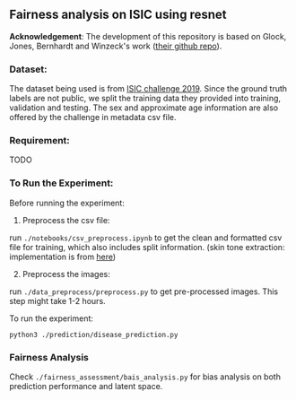 ## Fairness analysis on ISIC using resnet

**Acknowledgement**: 
The development of this repository is based on Glock, Jones, Bernhardt and Winzeck's work ([their github repo](https://github.com/biomedia-mira/chexploration)).


### Dataset:
The dataset being used is from [ISIC challenge 2019](https://challenge.isic-archive.com/data/#2019). 
Since the ground truth labels are not public, we split the training data they provided into training, validation and testing.
The sex and approximate age information are also offered by the challenge in metadata csv file.

### Requirement:
TODO


### To Run the Experiment:
Before running the experiment:
1. Preprocess the csv file:

run `./notebooks/csv_preprocess.ipynb` to get the clean and formatted csv file for training, which also includes split information.
(skin tone extraction: implementation is from [here](https://github.com/pbevan1/Detecting-Melanoma-Fairly))

2. Preprocess the images:

run `./data_preprocess/preprocess.py` to get pre-processed images. This step might take 1-2 hours.

To run the experiment:

`python3 ./prediction/disease_prediction.py`

### Fairness Analysis
Check `./fairness_assessment/bais_analysis.py` for bias analysis on both prediction performance and latent space.





